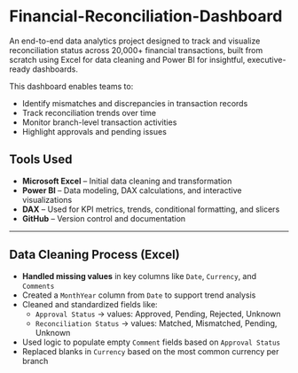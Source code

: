 # Financial-Reconciliation-Dashboard
An end-to-end data analytics project designed to track and visualize reconciliation status across 20,000+ financial transactions, built from scratch using Excel for data cleaning and Power BI for insightful, executive-ready dashboards.

This dashboard enables teams to:
- Identify mismatches and discrepancies in transaction records
- Track reconciliation trends over time
- Monitor branch-level transaction activities
- Highlight approvals and pending issues

## Tools Used

- **Microsoft Excel** – Initial data cleaning and transformation
- **Power BI** – Data modeling, DAX calculations, and interactive visualizations
- **DAX** – Used for KPI metrics, trends, conditional formatting, and slicers
- **GitHub** – Version control and documentation

---

## Data Cleaning Process (Excel)

- **Handled missing values** in key columns like `Date`, `Currency`, and `Comments`
- Created a `MonthYear` column from `Date` to support trend analysis
- Cleaned and standardized fields like:
  - `Approval Status` → values: Approved, Pending, Rejected, Unknown
  - `Reconciliation Status` → values: Matched, Mismatched, Pending, Unknown
- Used logic to populate empty `Comment` fields based on `Approval Status`
- Replaced blanks in `Currency` based on the most common currency per branch

